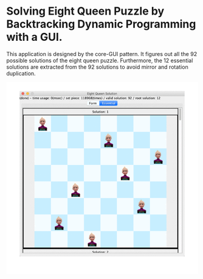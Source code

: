 # Solving Eight Queen Puzzle by Backtracking Dynamic Programming with a GUI.

This application is designed by the core-GUI pattern. It figures out all the 92 possible solutions of the eight queen puzzle. Furthermore, the 12 essential solutions are extracted from the 92 solutions to avoid mirror and rotation duplication.

![Eight Queen Preview](EightQueenPreview.gif "Eight Queen Preview")
